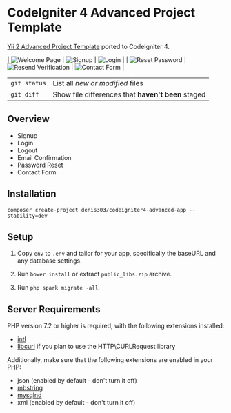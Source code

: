 # CodeIgniter 4 Advanced Project Template

[Yii 2 Advanced Project Template](https://github.com/yiisoft/yii2-app-advanced) ported to CodeIgniter 4.

| ![Welcome Page](https://github.com/denis303/codeigniter4-advanced-app/raw/master/_images/screen_welcome.png)          | ![Signup](https://github.com/denis303/codeigniter4-advanced-app/raw/master/_images/screen_signup.png)                           | ![Login](https://github.com/denis303/codeigniter4-advanced-app/raw/master/_images/screen_login.png)          |
| ![Reset Password](https://github.com/denis303/codeigniter4-advanced-app/raw/master/_images/screen_reset_password.png) | ![Resend Verification](https://github.com/denis303/codeigniter4-advanced-app/raw/master/_images/screen_resend_verification.png) | ![Contact Form](https://github.com/denis303/codeigniter4-advanced-app/raw/master/_images/screen_contact.png) |


| | |
| --- | --- |
| `git status` | List all *new or modified* files |
| `git diff` | Show file differences that **haven't been** staged |

## Overview

  - Signup
  - Login
  - Logout
  - Email Confirmation
  - Password Reset
  - Contact Form

## Installation

`composer create-project denis303/codeigniter4-advanced-app --stability=dev`

## Setup

1. Copy `env` to `.env` and tailor for your app, specifically the baseURL
and any database settings.

2. Run `bower install` or extract `public_libs.zip` archive. 

3. Run `php spark migrate -all`.

## Server Requirements

PHP version 7.2 or higher is required, with the following extensions installed: 

- [intl](http://php.net/manual/en/intl.requirements.php)
- [libcurl](http://php.net/manual/en/curl.requirements.php) if you plan to use the HTTP\CURLRequest library

Additionally, make sure that the following extensions are enabled in your PHP:

- json (enabled by default - don't turn it off)
- [mbstring](http://php.net/manual/en/mbstring.installation.php)
- [mysqlnd](http://php.net/manual/en/mysqlnd.install.php)
- xml (enabled by default - don't turn it off)
